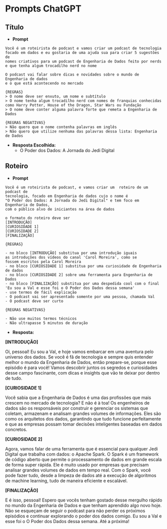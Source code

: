 # Prompts ChatGPT

## Título

- **Prompt**

```
Você é um roteirista de podcast e vamos criar um podcast de tecnologia 
focado em dados e eu gostaria de uma ajuda sua para criar 5 sugestões de 
nomes criativos para um podcast de Engenharia de Dados feito por nerds
e que tenha algum trocadilho nerd no nome 

O podcast vai falar sobre dicas e novidades sobre o mundo de Engenharia de dados
e o que está acontecendo no mercado

{REGRAS}
> O nome deve ser enxuto, um nome e subtítulo
> O nome tenha algum trocadilho nerd com nomes de franquias conhecidas
como Harry Potter, House of the Dragon, Star Wars ou Fundação
> O nome deve conter alguma palavra forte que remeta a Engenharia de Dados

{REGRAS NEGATIVAS}
> Não quero que o nome contenha palavras em inglês
> Não quero que utilize nenhuma das palavras dessa lista: Engenharia de Dados

```

- **Resposta Escolhida:**
  - O Poder dos Dados: A Jornada do Jedi Digital
  
## Roteiro

- **Prompt**

```
Você é um roteirista de podcast, e vamos criar um  roteiro de um podcast de 
tecnologia, focado em Engenharia de dados cujo o nome é
"O Poder dos Dados: A Jornada do Jedi Digital" e tem foco em Engenharia de Dados, 
com o público alvo de iniciantes na área de dados

o formato do roteiro deve ser
[INTRODUÇÃO]
[CURIOSIDADE 1]
[CURIOSIDADE 2]
[FINALIZAÇÃO]

{REGRAS}

- no bloco [INTRODUÇÃO] substitua por uma introdução iguais 
as introduções dos vídeos do canal 'Carol Moreira', como se 
fossem escritos pela Carol Moreira
- no bloco [CURIOSIDADE 1] substitua por uma curiosidade de Engenharia de dados
- no bloco [CURIOSIDADE 2] sobre uma ferramenta para Engenharia de Dados
- no bloco [FINALIZAÇÃO] substitua por uma despedida cool com o final 
'Eu sou a Val e esse foi o O Poder dos Dados dessa semana'
- use termos de fácil explicação
- O podcast vai ser apresentado somente por uma pessoa, chamada Val 
- O podcast deve ser curto

{REGRAS NEGATIVAS}

- Não use muitos termos técnicos
- Não ultrapasse 5 minutos de duração

```

- **Resposta:**

**[INTRODUÇÃO]**

Oi, pessoal! Eu sou a Val, e hoje vamos embarcar em uma aventura pelo universo dos dados. Se você é fã de tecnologia e sempre quis entender melhor o mundo da Engenharia de Dados, então prepare-se, porque esse episódio é para você! Vamos descobrir juntos os segredos e curiosidades desse campo fascinante, com dicas e insights que vão te deixar por dentro de tudo.

**[CURIOSIDADE 1]**

Você sabia que a Engenharia de Dados é uma das profissões que mais crescem no mercado de tecnologia? E não é à toa! Os engenheiros de dados são os responsáveis por construir e gerenciar os sistemas que coletam, armazenam e analisam grandes volumes de informações. Eles são como os arquitetos dos dados, garantindo que tudo funcione perfeitamente e que as empresas possam tomar decisões inteligentes baseadas em dados concretos.

**[CURIOSIDADE 2]**

Agora, vamos falar de uma ferramenta que é essencial para qualquer Jedi Digital que trabalha com dados: o Apache Spark. O Spark é um framework de código aberto que permite o processamento de dados em grande escala de forma super rápida. Ele é muito usado por empresas que precisam analisar grandes volumes de dados em tempo real. Com o Spark, você pode fazer tudo, desde a limpeza de dados até a execução de algoritmos de machine learning, tudo de maneira eficiente e escalável.

**[FINALIZAÇÃO]**

E é isso, pessoal! Espero que vocês tenham gostado desse mergulho rápido no mundo da Engenharia de Dados e que tenham aprendido algo novo hoje. Não se esqueçam de seguir o podcast para não perder os próximos episódios e continuar explorando o poder dos dados comigo. Eu sou a Val e esse foi o O Poder dos Dados dessa semana. Até a próxima!